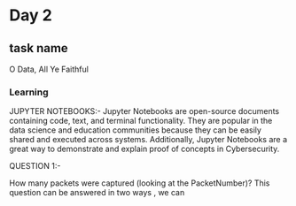 # Day 2
## task name
O Data, All Ye Faithful 
### Learning
JUPYTER NOTEBOOKS:- Jupyter Notebooks are open-source documents containing code, text, and terminal functionality. They are popular in the data science and education communities because they can be easily shared and executed across systems. Additionally, Jupyter Notebooks are a great way to demonstrate and explain proof of concepts in Cybersecurity.

QUESTION 1:- 

How many packets were captured (looking at the PacketNumber)?
This question can be answered in two ways , we can 
